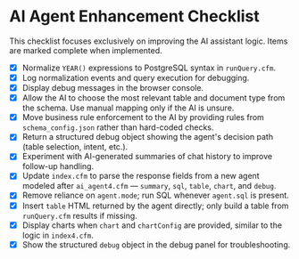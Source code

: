 # AI Agent Enhancement Checklist

This checklist focuses exclusively on improving the AI assistant logic. Items are marked complete when implemented.

- [x] Normalize `YEAR()` expressions to PostgreSQL syntax in `runQuery.cfm`.
- [x] Log normalization events and query execution for debugging.
- [x] Display debug messages in the browser console.
- [x] Allow the AI to choose the most relevant table and document type from the schema. Use manual mapping only if the AI is unsure.
- [x] Move business rule enforcement to the AI by providing rules from `schema_config.json` rather than hard-coded checks.
- [x] Return a structured debug object showing the agent's decision path (table selection, intent, etc.).
- [x] Experiment with AI-generated summaries of chat history to improve follow-up handling.
- [x] Update `index.cfm` to parse the response fields from a new agent modeled after `ai_agent4.cfm` — `summary`, `sql`, `table`, `chart`, and `debug`.
- [x] Remove reliance on `agent.mode`; run SQL whenever `agent.sql` is present.
- [x] Insert `table` HTML returned by the agent directly; only build a table from `runQuery.cfm` results if missing.
- [x] Display charts when `chart` and `chartConfig` are provided, similar to the logic in `index4.cfm`.
- [x] Show the structured `debug` object in the debug panel for troubleshooting.
